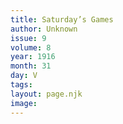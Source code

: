 ```yaml
---
title: Saturday’s Games
author: Unknown
issue: 9
volume: 8
year: 1916
month: 31
day: V
tags:
layout: page.njk
image:
---
```


